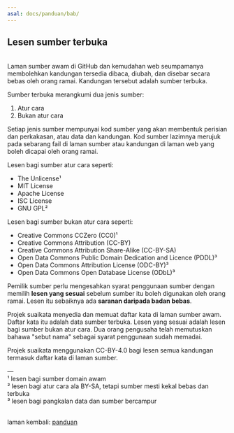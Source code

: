 ```yaml
---
asal: docs/panduan/bab/
---
```


## Lesen sumber terbuka

&nbsp;  
Laman sumber awam di GitHub dan kemudahan web seumpamanya
membolehkan kandungan tersedia dibaca, diubah, dan disebar
secara bebas oleh orang ramai. Kandungan tersebut adalah
sumber terbuka.

Sumber terbuka merangkumi dua jenis sumber:

1. Atur cara
2. Bukan atur cara

Setiap jenis sumber mempunyai kod sumber yang akan membentuk
perisian dan perkakasan, atau data dan kandungan. Kod sumber
lazimnya merujuk pada sebarang fail di laman sumber atau
kandungan di laman web yang boleh dicapai oleh orang ramai.

Lesen bagi sumber atur cara seperti:

- The Unlicense&#185;
- MIT License
- Apache License
- ISC License
- GNU GPL&#178;

Lesen bagi sumber bukan atur cara seperti:

- Creative Commons CCZero (CC0)&#185;
- Creative Commons Attribution (CC-BY)
- Creative Commons Attribution Share-Alike (CC-BY-SA)
- Open Data Commons Public Domain Dedication and Licence
(PDDL)&#179;
- Open Data Commons Attribution License (ODC-BY)&#179;
- Open Data Commons Open Database License (ODbL)&#179;

Pemilik sumber perlu mengesahkan syarat penggunaan sumber
dengan memilih **lesen yang sesuai** sebelum sumber itu
boleh digunakan oleh orang ramai. Lesen itu sebaiknya ada
**saranan daripada badan bebas**.

Projek suaikata menyedia dan memuat daftar kata di laman
sumber awam. Daftar kata itu adalah data sumber terbuka.
Lesen yang sesuai adalah lesen bagi sumber bukan atur cara.
Dua orang pengusaha telah memutuskan bahawa "sebut nama"
sebagai syarat penggunaan sudah memadai.

Projek suaikata menggunakan CC-BY-4.0 bagi lesen semua
kandungan termasuk daftar kata di laman sumber.

&mdash;  
&#185; lesen bagi sumber domain awam  
&#178; lesen bagi atur cara ala BY-SA, tetapi sumber mesti
kekal bebas dan terbuka  
&#179; lesen bagi pangkalan data dan sumber bercampur  

&nbsp;  
laman kembali: [panduan][0]

  [0]: ../index.md
